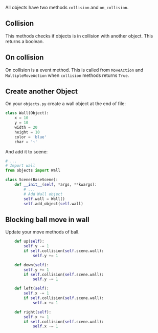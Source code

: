 All objects have two methods `collision` and `on_collision`.


## Collision

This methods checks if objects is in collision with another object. This returns a boolean.

## On collision

On collision is a event method. This is called from `MoveAction` and `MultipleMoveAction` when `collision` methods returns `True`.


## Create another Object

On your `objects.py` create a wall object at the end of file:

```py
class Wall(Object):
    x = 10
    y = 10
    width = 20
    height = 10
    color = 'blue'
    char = '~'
```

And add it to scene:

```py
# ...
# Import wall
from objects import Wall

class Scene(BaseScene):
    def __init__(self, *args, **kwargs):
        # ...
        # Add Wall object 
        self.wall = Wall()
        self.add_object(self.wall)

```

## Blocking ball move in wall

Update your move methods of ball.


``` py
    def up(self):
        self.y -= 1
        if self.collision(self.scene.wall):
            self.y += 1

    def down(self):
        self.y += 1
        if self.collision(self.scene.wall):
            self.y -= 1

    def left(self):
        self.x -= 1
        if self.collision(self.scene.wall):
            self.x += 1

    def right(self):
        self.x += 1
        if self.collision(self.scene.wall):
            self.x -= 1
```
